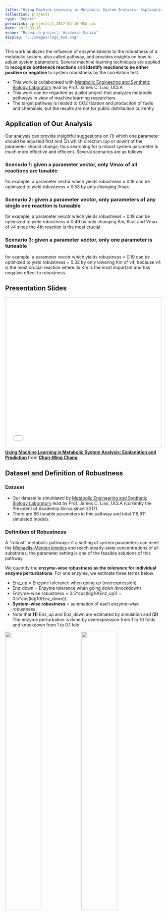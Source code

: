 ```yaml
---
title: "Using Machine Learning in Metabolic System Analysis: Explanation and Prediction"
collection: projects
type: "Report"
permalink: /projects/1_2017-03-16-MSA_cmc
date: 2017-03-16
venue: "Research project, Academia Sinica"
display: "../images/logo_msa.png"
---
```


This work analyzes the influence of enzyme kinects to the robustness of a metabolic system, also called pathway, and provides insights on how to adjust system parameters. Several machine learning techniques are applied to **recognize bottleneck reactions** and **identify reactions to be either positive or negative** to system robustness by the correlation test.
- This work is collaborated with [Metabolic Engineering and Synthetic Biology Laboratory](http://www.seas.ucla.edu/liao_lab/team.html]) lead by Prof. James C. Liao, UCLA
- This work can be regarded as a pilot project that analyzes metabolic pathways in view of machine learning researchers
- The target pathway is related to CO2 fixation and produciton of fuels and chemicals, but the results are not for public distribution currently

## Application of Our Analysis
Our analysis can provide insightful suggestions on (1) which one parameter should be adjusted first and (2) which direction (up or down) of the parameter should change, thus searching for a robust system parameter is much more effective and efficient. Several scenarios are as follows: 
### Scenario 1: given a parameter vector, only Vmax of all reactions are tunable
for example, a parameter vector which yields robustness = 0.19 can be optimized to yield robustness = 0.53 by only changing Vmax.
### Scenario 2: given a parameter vector, only parameters of any single one reaction is tuneable
for example, a parameter vecotr which yields robustness = 0.19 can be optimized to yield robustness = 0.49 by only changing Km, Kcat and Vmax of v4 since the 4th reaction is the most crucial.
### Scenario 3: given a parameter vector, only one parameter is tuneable
for example, a parameter vecotr which yields robustness = 0.19 can be optimized to yield robustness = 0.32 by only lowering Km of v4, because v4 is the most crucial reaction where its Km is the most important and has negative effect to robustness.

## Presentation Slides
<iframe src="//www.slideshare.net/slideshow/embed_code/key/qqzysWM3i1q9HE" width="595" height="485" frameborder="0" marginwidth="0" marginheight="0" scrolling="no" style="border:1px solid #CCC; border-width:1px; margin-bottom:5px; max-width: 100%;" allowfullscreen> </iframe> <div style="margin-bottom:5px"> <strong> <a href="//www.slideshare.net/ssuser950871/using-machine-learning-in-metabolic-system-analysis-explanation-and-prediction" title="Using Machine Learning in Metabolic System Analysis: Explanation and Prediction" target="_blank">Using Machine Learning in Metabolic System Analysis: Explanation and Prediction</a> </strong> from <strong><a href="https://www.slideshare.net/ssuser950871" target="_blank">Chun-Ming Chang</a></strong> </div>

## Dataset and Definition of Robustness
### Dataset
- Our dataset is simuldated by [Metabolic Engineering and Synthetic Biology Laboratory](http://www.seas.ucla.edu/liao_lab/team.html) lead by Prof. James C. Liao, UCLA (currently the President of Academia Sinica since 2017).
- There are 86 tunable parameters in this pathway and total 116,911 simulated models.

### Definition of Robustness
A "robust" metabolic pathways: if a setting of system parameters can meet the [Michaelis–Menten kinetics](https://en.wikipedia.org/wiki/Michaelis%E2%80%93Menten_kinetics) and reach steady-state concentrations of all substrates, the parameter setting is one of the feasible solutions of this pathway.

We quantify the **enzyme-wise robustness as the tolerance for individual enzyme perturbations**. For one enzyme, we estimate three terms below.
- Enz_up   = Enzyme tolerance when going up (overexpression)
- Enz_down = Enzyme tolerance when going down (knockdown)
- Enzyme-wise robustness = 0.5\*abs(log10(Enz_up)) + 0.5\*abs(log10(Enz_down))
- **System-wise robustness** = summation of each enzyme-wise robustness
- Note that **(1)** Enz_up and Enz_down are estimated by simulation and **(2)** The enzyme perturbation is done by overexpression from 1 to 10 folds and knockdown from 1 to 0.1 fold

<img src="../images/msa_pathway.png" style="width:48%;">
<img src="../images/msa_def_robustness.png" style="width:48%;">

## Methodology
- Here we apply random forests (RF) method, a boostrap aggregating on decision tree.
- RF can calculate feature importances by summing up information gains from every split, and can capture non-linear relationships between input and output variables.
- Correlation test is used to identify that a parameter has positive or negative effect to system robustness. 
	- if correlation coefficient greater than 0 significantly, then positive
	- if correlation coefficient smaller than 0 significantly, then negative
	- otherwise, no significant effect

## Result on Basic 86 Features
- Fig.1. depicts that several reactions are recognized as bottleneck in the experimental pathway and there are some common characteristics of these bottleneck reactions:
	1. usually accompany with other side reactions like the conversion of ATP to ADP or reduction of NAD+ to NADH, e.g. v12(rank 2), v9(rank 3), v16(rank 5).
	2. usually belong to multiple-substrate mechanisms, e.g. v4(rank 1), v2(rank 4).
- Fig.2. shows the importance by each feature class in every reaction. It's worth to mention that reactions with other side reactions usually have negative effect to robustness, but most multiple-substrate reactions have positive effect to robustness.
- Fig.3. visualizes in view of feature classes. Km is the most important class and this finding is counterintuitive to the metabolic system researchers. But in our further study, adjusting Km seems the most cost-effective to robustness.

<img src="../images/msa_basics.png" style="width:100%;">

## Interactions among reactions
We formulate the interactions among reactions in operations of addition, substraction, multiplicaiton, and division. All kinds of interactions are categorized into two types: intra-reaction and inter-reaction.

- **Intra-reaction**: create features by parameters in same reaction. For example, v4's Km multiplies v4's Vmax.
- **Inter-reaction**: create features by parameters among different reactions. For example, v4's Km divides v5's Km.

<img src="../images/msa_interactions.png" style="width:100%;">


Here we identified reactions to be either positive or negative to system robustness by the correlation test, and we made some observations from Fig.4.
- Intra-reactions of Km-Km and Km-Vmax are more important than Km-Kcat and Kcat-Vmax. This copies with the understanding of enzyme kinetics.
- Among basic features, only Km(s) of v9, v2, and v16 have importance greatrer than 10, and thus adding intra-reactions into predictive models have better performance.

In addition, we would like to compare among different operations of +,-,\*,/ and aggregate their importance. There are several interesting findings from Fig.5.
- Intra-reactions of Km-Vmax using division are the most important among all interactions. The most exciting is that this term in fact apperas in the Michaelis–Menten equation. 
- Mulitiplication and division occupies 70% importance in 3 out of 4 intra-interactions.

Even though we are not experts in metabolic systems, based on our analysis, we can still extract hidden relations among parameters and figure out which factors influence metabolic systems most.

## Prediction Performance
We compare 3 models with different sets of features:
1. use 86 basic features
2. add 652 intra-reaction interactions into the model of 1
3. add 4,640 inter-reaction interactions into the model of 2

|	  | Model 1 (86)| Model 2 (738)| Model 3 (5,378)|
| --- | ------ | ------ | ------ |
| AUC | 0.7013 | 0.7924 | 0.7940 |

<img src="../images/msa_performance.png" style="width:100%;">

Note that we also apply deep neural networks for more accurate predictive modeling and achieve correlation coefficient up to 0.88. Our goal, however, is to interpret the results from machine learning model but DNN is less suitable to further analyze the relations between input features and output responses.

## Conclusions
- This work analyzes the influence of enzyme kinects to the robustness of metabolic pathways by machine learning techniques. We can recognize bottleneck reactions and identify reactions to be either positive or negative to system robustness by the correlation test. Also, our results provide insights on how to effectively and efficiently adjust system parameters to make the metabolic system robust.
- This work can be regarded as a pilot project that analyzes metabolic pathways in view of machine learning researchers.
- This work is collaborated with [Metabolic Engineering and Synthetic Biology Laboratory](http://www.seas.ucla.edu/liao_lab/team.html]) lead by Prof. James C. Liao, UCLA.
- The target pathway is related to CO2 fixation and produciton of fuels and chemicals, but the results are not for public distribution currently.

## Appendix: Enzyme in Metabolic Pathways
In a metabolic pathway, one enzyme catalyzes a chemical reaction and turns substrates, which is usually the products of another enzyme, into products. Metabolic pathways are typically complex and various interactions among reactions lead to the difficulty of efficiently find a configuration of parameters to make pathways robust. 

Enzyme rates depend on solution conditions and **substrate concentrations**. For a given enzyme concentration and for relatively low substrate concentrations, the reaction rate increases linearly with substrate concentration; the enzyme molecules are largely free to catalyse the reaction, and increasing substrate concentration means an increasing rate at which the enzyme and substrate molecules encounter one another.

However, at relatively high substrate concentrations, the reaction rate asymptotically approaches the **theoretical maximum**; the enzyme active sites are almost all occupied and the reaction rate is determined by the **intrinsic turnover rate** of the enzyme. 
- The substrate concentration midway between these two limiting cases is denoted by **Km**.
- The theoretical maximum reaction rate is denoted by **Vmax**.
- The intrinsic turnover rate is denoted by **Kcat**.
